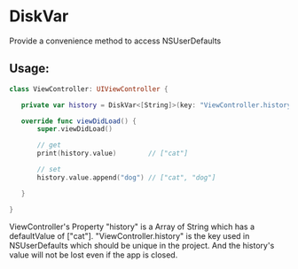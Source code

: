 # DiskVar

 Provide a convenience method to access NSUserDefaults
 
Usage:
------

 ```swift
 class ViewController: UIViewController {
 
    private var history = DiskVar<[String]>(key: "ViewController.history", defaultValue: ["cat"])
 
    override func viewDidLoad() {
        super.viewDidLoad()
 
        // get
        print(history.value)        // ["cat"]
 
        // set
        history.value.append("dog") // ["cat", "dog"]
 
    }
 
 }

 ```
  
  ViewController's Property "history" is a Array of String which has a defaultValue of ["cat"].
 "ViewController.history" is the key used in NSUserDefaults which should be unique in the project.
 And the history's value will not be lost even if the app is closed.
